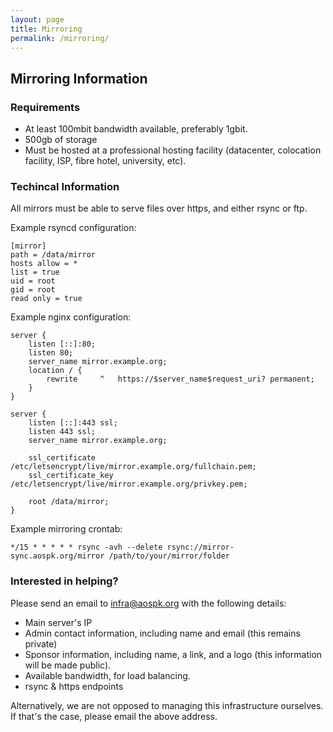 ```yaml
---
layout: page
title: Mirroring
permalink: /mirroring/
---
```


## Mirroring Information

### Requirements 

* At least 100mbit bandwidth available, preferably 1gbit. 
* 500gb of storage
* Must be hosted at a professional hosting facility (datacenter, colocation facility, ISP, fibre hotel, university, etc). 

### Techincal Information

All mirrors must be able to serve files over https, and either rsync or ftp.  

Example rsyncd configuration: 

    [mirror]
    path = /data/mirror
    hosts allow = *
    list = true
    uid = root
    gid = root
    read only = true

Example nginx configuration: 

    server {
        listen [::]:80;
        listen 80;
        server_name mirror.example.org;
        location / {
            rewrite     ^   https://$server_name$request_uri? permanent;
        }
    }

    server {
        listen [::]:443 ssl;
        listen 443 ssl;
        server_name mirror.example.org;
    
        ssl_certificate /etc/letsencrypt/live/mirror.example.org/fullchain.pem;
        ssl_certificate_key /etc/letsencrypt/live/mirror.example.org/privkey.pem;
    
        root /data/mirror;
    }

Example mirroring crontab: 

    */15 * * * * * rsync -avh --delete rsync://mirror-sync.aospk.org/mirror /path/to/your/mirror/folder

### Interested in helping?

Please send an email to [infra@aospk.org](mailto:infra@aospk.org) with the following details: 

* Main server's IP
* Admin contact information, including name and email (this remains private)
* Sponsor information, including name, a link, and a logo (this information will be made public). 
* Available bandwidth, for load balancing. 
* rsync & https endpoints

Alternatively, we are not opposed to managing this infrastructure ourselves. If that's the case, please email the above address. 
